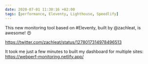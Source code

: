 ```yaml
---
date: 2020-07-01 11:30:16 +02:00
tags: [performance, Eleventy, Lighthouse, Speedlify]
---
```


This new monitoring tool based on #Eleventy, built by @zachleat, is awesome! 😍

https://twitter.com/zachleat/status/1278017314978496513

It took me just a few minutes to built my dashboard for multiple sites:
https://webperf-monitoring.netlify.app/
